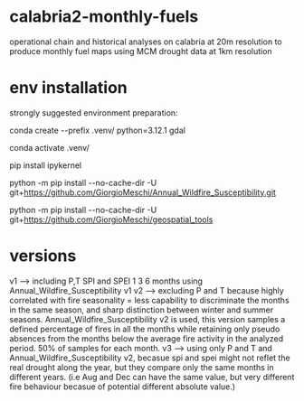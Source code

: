 # calabria2-monthly-fuels
operational chain and historical analyses on calabria at 20m resolution to produce monthly fuel maps using MCM drought data at 1km resolution 

# env installation
strongly suggested environment preparation:

conda create --prefix .venv/ python=3.12.1 gdal

conda activate .venv/

pip install ipykernel

python -m pip install --no-cache-dir -U git+https://github.com/GiorgioMeschi/Annual_Wildfire_Susceptibility.git

python -m pip install --no-cache-dir -U git+https://github.com/GiorgioMeschi/geospatial_tools

# versions

v1 --> including P,T SPI and SPEI 1 3 6 months using Annual_Wildfire_Susceptibility v1
v2 --> excluding P and T because highly correlated with fire seasonality = less capability to discriminate the months in the same season, and sharp distinction between winter and summer seasons. 
Annual_Wildfire_Susceptibility v2 is used, this version samples a defined percentage of fires in all the months
while retaining only pseudo absences from the months below the average fire activity in the analyzed period. 
50% of samples for each month.
v3 --> using only P and T and Annual_Wildfire_Susceptibility v2, becasue spi and spei might not reflet the real drought along the year, but they compare only the same months in different years. (i.e Aug and Dec can have the same value, but very different fire behaviour becasue of potential different absolute value.)
